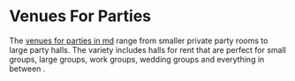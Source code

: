# Venues For Parties
The [venues for parties in md](https://www.studio8seven.com/) range from smaller private party rooms to large party halls. The variety includes halls for rent that are perfect for small groups, large groups, work groups, wedding groups and everything in between .
